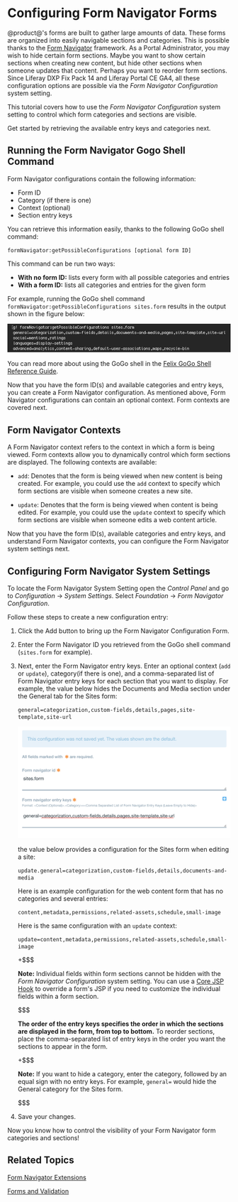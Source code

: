 # Configuring Form Navigator Forms [](id=configuring-form-navigator-forms)

@product@'s forms are built to gather large amounts of data. These forms are 
organized into easily navigable sections and categories. This is possible thanks 
to the [Form Navigator](/participate/liferaypedia/-/wiki/Main/Form+Navigator) 
framework. As a Portal Administrator, you may wish to hide certain form sections. 
Maybe you want to show certain sections when creating new content, but hide 
other sections when someone updates that content. Perhaps you want to reorder 
form sections. Since Liferay DXP Fix Pack 14 and Liferay Portal CE GA4, all 
these configuration options are possible via the *Form Navigator Configuration* 
system setting. 

This tutorial covers how to use the *Form Navigator Configuration* system 
setting to control which form categories and sections are visible.

Get started by retrieving the available entry keys and categories next. 

## Running the Form Navigator Gogo Shell Command [](id=running-the-form-navigator-gogo-shell-command)

Form Navigator configurations contain the following information:

- Form ID
- Category (if there is one)
- Context (optional) 
- Section entry keys

You can retrieve this information easily, thanks to the following GoGo shell 
command: 

    formNavigator:getPossibleConfigurations [optional form ID]
  
This command can be run two ways:

- **With no form ID:** lists every form with all possible categories and entries
- **With a form ID:** lists all categories and entries for the given form

For example, running the GoGo shell command 
`formNavigator:getPossibleConfigurations sites.form` results in the  output 
shown in the figure below:

![Figure 1: You can use the formNavigator GoGo shell command to retrieve the available categories and entries for forms.](../../images/form-navigator-gogo-shell.png)

You can read more about using the GoGo shell in the 
[Felix GoGo Shell Reference Guide](/develop/reference/-/knowledge_base/7-0/using-the-felix-gogo-shell).

Now that you have the form ID(s) and available categories and entry keys, you 
can create a Form Navigator configuration. As mentioned above, Form Navigator 
configurations can contain an optional context. Form contexts are covered next. 

## Form Navigator Contexts [](id=form-navigator-contexts)

A Form Navigator context refers to the context in which a form is being viewed.
Form contexts allow you to dynamically control which form sections are displayed. 
The following contexts are available:

- `add`: Denotes that the form is being viewed when new content is being created. 
For example, you could use the `add` context to specify which form sections are 
visible when someone creates a new site.

- `update`: Denotes that the form is being viewed when content is being edited. 
For example, you could use the `update` context to specify which form sections 
are visible when someone edits a web content article.

<!--  Add back once Context tutorial is published

You can create additional contexts if needed following the steps covered in the
[Creating a Form Navigator Configuration Context](TODO) tutorial.

 -->

Now that you have the form ID(s), available categories and entry keys, and 
understand Form Navigator contexts, you can configure the Form Navigator system 
settings next. 

## Configuring Form Navigator System Settings [](id=configuring-form-navigator-system-settings)

To locate the Form Navigator System Setting open the *Control Panel* and go to 
*Configuration* &rarr; *System Settings*. Select *Foundation* &rarr; 
*Form Navigator Configuration*.

Follow these steps to create a new configuration entry: 

1.  Click the Add button to bring up the Form Navigator Configuration Form.
    
2.  Enter the Form Navigator ID you retrieved from the GoGo shell command 
    (`sites.form` for example).

3.  Next, enter the Form Navigator entry keys. Enter an optional context 
    (`add` or `update`), category(if there is one), and a comma-separated list 
    of Form Navigator entry keys for each section that you want to display. For 
    example, the value below hides the Documents and Media section under the 
    General tab for the Sites form:
    
        general=categorization,custom-fields,details,pages,site-template,site-url
    
    ![Figure 2: You can hide form categories and sections using the Form Navigator Configuration system setting.](../../images/form-navigator-configuration.png)
        
    the value below provides a configuration for the Sites form when editing a 
    site:
    
        update.general=categorization,custom-fields,details,documents-and-media
    
    Here is an example configuration for the web content form that has no 
    categories and several entries:
    
        content,metadata,permissions,related-assets,schedule,small-image
        
    Here is the same configuration with an `update` context:
    
        update=content,metadata,permissions,related-assets,schedule,small-image    
    
    +$$$
    
    **Note:** Individual fields within form sections cannot be hidden with the 
    *Form Navigator Configuration* system setting. You can use a [Core JSP Hook](/develop/reference/-/knowledge_base/7-0/core-jsp-hook) to override a 
    form's JSP if you need to customize the individual fields within a form 
    section. 
    
    $$$
    
    **The order of the entry keys specifies the order in which the sections are 
    displayed in the form, from top to bottom.** To reorder sections, place the 
    comma-separated list of entry keys in the order you want the sections to 
    appear in the form. 
    
    +$$$
    
    **Note:** If you want to hide a category, enter the category, followed by an 
    equal sign with no entry keys. For example, `general=` would hide the 
    General category for the Sites form.
    
    $$$

4.  Save your changes.

Now you know how to control the visibility of your Form Navigator form 
categories and sections!

## Related Topics [](id=related-topics)

[Form Navigator Extensions](/develop/tutorials/-/knowledge_base/7-0/form-navigator)

[Forms and Validation](/develop/tutorials/-/knowledge_base/7-0/forms-and-validation)